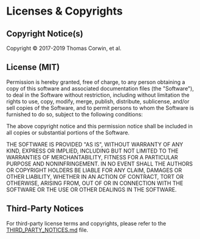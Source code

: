 # Licenses & Copyrights

## Copyright Notice(s)

Copyright © 2017-2019 Thomas Corwin, et al.

## License (MIT)

Permission is hereby granted, free of charge, to any person obtaining a copy of this software and
associated documentation files (the "Software"), to deal in the Software without restriction,
including without limitation the rights to use, copy, modify, merge, publish, distribute,
sublicense, and/or sell copies of the Software, and to permit persons to whom the Software is
furnished to do so, subject to the following conditions:

The above copyright notice and this permission notice shall be included in all copies or
substantial portions of the Software.

THE SOFTWARE IS PROVIDED "AS IS", WITHOUT WARRANTY OF ANY KIND, EXPRESS OR IMPLIED, INCLUDING BUT
NOT LIMITED TO THE WARRANTIES OF MERCHANTABILITY, FITNESS FOR A PARTICULAR PURPOSE AND
NONINFRINGEMENT. IN NO EVENT SHALL THE AUTHORS OR COPYRIGHT HOLDERS BE LIABLE FOR ANY CLAIM,
DAMAGES OR OTHER LIABILITY, WHETHER IN AN ACTION OF CONTRACT, TORT OR OTHERWISE, ARISING FROM,
OUT OF OR IN CONNECTION WITH THE SOFTWARE OR THE USE OR OTHER DEALINGS IN THE SOFTWARE.

## Third-Party Notices

For third-party license terms and copyrights, please refer to the
[THIRD_PARTY_NOTICES.md](https://github.com/tom-corwin/tcdfx/blob/master/THIRD_PARTY_NOTICES.md)
file.